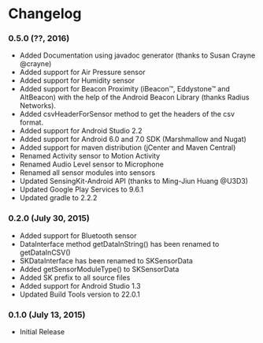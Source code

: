 # Changelog

### 0.5.0 (??, 2016)
- Added Documentation using javadoc generator (thanks to Susan Crayne @crayne)
- Added support for Air Pressure sensor
- Added support for Humidity sensor
- Added support for Beacon Proximity (iBeacon™, Eddystone™ and AltBeacon) with the help of the Android Beacon Library (thanks Radius Networks).
- Added csvHeaderForSensor method to get the headers of the csv format.
- Added support for Android Studio 2.2
- Added support for Android 6.0 and 7.0 SDK (Marshmallow and Nugat)
- Added support for maven distribution (jCenter and Maven Central)
- Renamed Activity sensor to Motion Activity
- Renamed Audio Level sensor to Microphone
- Renamed all sensor modules into sensors
- Updated SensingKit-Android API (thanks to Ming-Jiun Huang @U3D3)
- Updated Google Play Services to 9.6.1
- Updated gradle to 2.2.2

### 0.2.0 (July 30, 2015)
- Added support for Bluetooth sensor
- DataInterface method getDataInString() has been renamed to getDataInCSV()
- SKDataInterface has been renamed to SKSensorData
- Added getSensorModuleType() to SKSensorData
- Added SK prefix to all source files
- Added support for Android Studio 1.3
- Updated Build Tools version to 22.0.1

### 0.1.0 (July 13, 2015)
- Initial Release